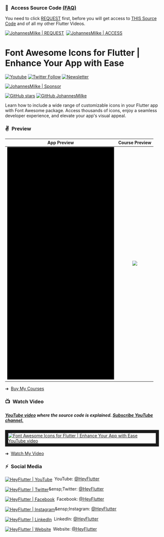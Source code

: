 ### 💖&ensp;Access Source Code [(FAQ)](https://github.com/JohannesMilke/sponsorware "FAQ")

You need to click [REQUEST](https://johannesmilke.com/#/request "REQUEST") first, before you will get access to [THIS Source Code](https://github.com/JohannesMilke-Sponsors/fontawesomeflutter "THIS Source Code") and of all my other Flutter Videos.

[<img alt="JohannesMilke | REQUEST" height="40px" src="https://firebasestorage.googleapis.com/v0/b/web-johannesmilke.appspot.com/o/other%2Fgithub%2Fsponsored%2Fbutton_request.png?alt=media" />](https://johannesmilke.com/#/request "REQUEST")&ensp;[<img alt="JohannesMilke | ACCESS" height="40px" src="https://firebasestorage.googleapis.com/v0/b/web-johannesmilke.appspot.com/o/other%2Fgithub%2Fsponsored%2Fbutton_access.png?alt=media" />](https://github.com/JohannesMilke-Sponsors/fontawesomeflutter "ACCESS")
    
# Font Awesome Icons for Flutter | Enhance Your App with Ease
[![Youtube](https://img.shields.io/static/v1?label=HeyFlutter&message=Subscribe&logo=YouTube&color=FF0000&style=for-the-badge)][youtube]
[![Twitter Follow](https://img.shields.io/twitter/follow/HeyFlutter_?color=1DA1F2&label=Followers&logo=twitter&style=for-the-badge)][twitter]
[![Newsletter](https://img.shields.io/static/v1?label=Follow&message=My%20Flutter%20Newsletter&color=5FB709&style=for-the-badge)][newsletter]

[<img alt="JohannesMilke | Sponsor" height="28px" src="https://firebasestorage.googleapis.com/v0/b/web-johannesmilke.appspot.com/o/other%2Fsocial%2Fsponsorme.png?alt=media" />][sponsor]
   
[![GitHub stars](https://img.shields.io/github/stars/JohannesMilke/fontawesomeflutter.svg?style=social&label=Star)](https://github.com/JohannesMilke/fontawesomeflutter)
[![GitHub JohannesMilke](https://img.shields.io/github/followers/JohannesMilke?label=follow&style=social)](https://github.com/JohannesMilke)

Learn how to include a wide range of customizable icons in your Flutter app with Font Awesome package. Access thousands of icons, enjoy a seamless developer experience, and elevate your app's visual appeal. 

### ✌&ensp;Preview

|              App Preview             |             Course Preview           |
| :----------------------------------: | :----------------------------------: |
| <a href="https://www.youtube.com/watch?v=yPDnEicc3GU" target="_blank"><img src="preview.gif" width="350"></a> | <a href="https://heyflutter.com" target="_blank"><img src="https://firebasestorage.googleapis.com/v0/b/web-johannesmilke.appspot.com/o/other%2Fgithub_ad.png?alt=media" width="350"></a> |

➜&ensp;[Buy My Courses](https://heyflutter.com "Buy My Courses")

### 📺&ensp;Watch Video

##### [YouTube video](https://www.youtube.com/watch?v=yPDnEicc3GU "Youtube HeyFlutter") where the *source code* is explained. [Subscribe YouTube channel.](https://www.youtube.com/@HeyFlutter?sub_confirmation=1 "YouTube Subscribe HeyFlutter")  
<a href="https://www.youtube.com/watch?v=yPDnEicc3GU&feature=player_embedded
" target="_blank"><img src="http://img.youtube.com/vi/yPDnEicc3GU/maxresdefault.jpg" 
alt="Font Awesome Icons for Flutter | Enhance Your App with Ease YouTube video" width="480" border="10" /></a>

➜&ensp;[Watch My Video](https://www.youtube.com/watch?v=yPDnEicc3GU "Watch My Video")

### ⚡&ensp;Social Media

[<img align="center" alt="HeyFlutter | YouTube" width="28px" src="https://firebasestorage.googleapis.com/v0/b/web-johannesmilke.appspot.com/o/other%2Fsocial%2Fyoutube.png?alt=media" />](https://www.youtube.com/@HeyFlutter?sub_confirmation=1)&ensp;YouTube: [@HeyFlutter](https://www.youtube.com/@HeyFlutter?sub_confirmation=1 "YouTube HeyFlutter")

[<img align="center" alt="HeyFlutter | Twitter" width="28px" src="https://firebasestorage.googleapis.com/v0/b/web-johannesmilke.appspot.com/o/other%2Fsocial%2Ftwitter.png?alt=media" />](https://twitter.com/intent/follow?original_referer=https%3A%2F%2Fgithub.com%2FHeyFlutter_&screen_name=HeyFlutter_)&ensp;Twitter: [@HeyFlutter](https://twitter.com/intent/follow?original_referer=https%3A%2F%2Fgithub.com%2FHeyFlutter_&screen_name=HeyFlutter_ "Twitter HeyFlutter")

[<img align="center" alt="HeyFlutter | Facebook" width="28px" src="https://firebasestorage.googleapis.com/v0/b/web-johannesmilke.appspot.com/o/other%2Fsocial%2Ffacebook.png?alt=media" />](https://www.facebook.com/heyflutter)&ensp;Facebook: [@HeyFlutter](https://www.facebook.com/heyflutter "Facebook HeyFlutter")

[<img align="center" alt="HeyFlutter | Instagram" width="28px" src="https://firebasestorage.googleapis.com/v0/b/web-johannesmilke.appspot.com/o/other%2Fsocial%2Finstagram.png?alt=media" />](https://instagram.com/HeyFlutter_)&ensp;Instagram: [@HeyFlutter](https://instagram.com/HeyFlutter_ "Instagram HeyFlutter")

[<img align="center" alt="HeyFlutter | LinkedIn" width="28px" src="https://firebasestorage.googleapis.com/v0/b/web-johannesmilke.appspot.com/o/other%2Fsocial%2Flinkedin.png?alt=media" />](https://www.linkedin.com/company/heyflutter/)&ensp;LinkedIn: [@HeyFlutter](https://www.linkedin.com/company/heyflutter/ "LinkedIn HeyFlutter")

[<img align="center" alt="HeyFlutter | Website" width="28px" src="https://firebasestorage.googleapis.com/v0/b/web-johannesmilke.appspot.com/o/other%2Fsocial%2Fwebsite.png?alt=media" />](https://heyflutter.com)&ensp;Website: [@HeyFlutter](https://heyflutter.com "Website HeyFlutter")

[twitter]: https://twitter.com/intent/follow?original_referer=https%3A%2F%2Fgithub.com%2FHeyFlutter_&screen_name=HeyFlutter_
[youtube]: https://www.youtube.com/@HeyFlutter?sub_confirmation=1
[courses]: https://heyflutter.com
[newsletter]: https://johannesmilke.com/#/newsletter
[sponsor]: https://github.com/sponsors/JohannesMilke
